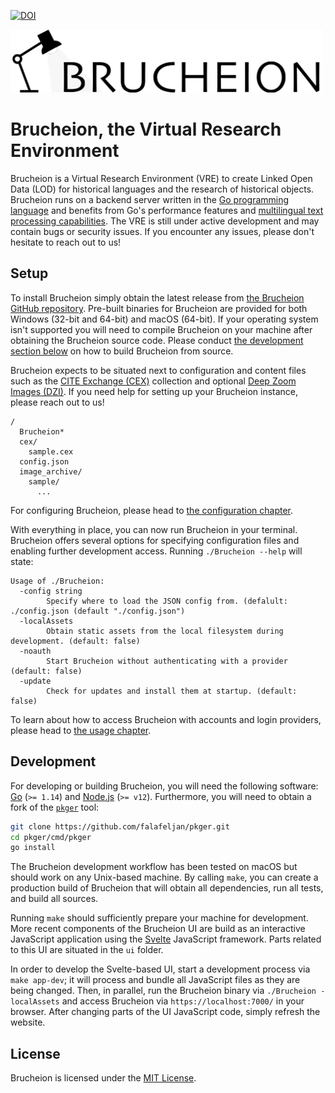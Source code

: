 [![DOI](https://zenodo.org/badge/135154939.svg)](https://zenodo.org/badge/latestdoi/135154939)

<img src="static/img/logo-flat.png" alt="" width="500">

# Brucheion, the Virtual Research Environment

Brucheion is a Virtual Research Environment (VRE) to create Linked Open Data (LOD) for historical languages and the research of historical objects. Brucheion runs on a backend server written in the [Go programming language](https://golang.org/) and benefits from Go's performance features and [multilingual text processing capabilities](https://blog.golang.org/strings). The VRE is still under active development and may contain bugs or security issues. If you encounter any issues, please don't hesitate to reach out to us!


## Setup

To install Brucheion simply obtain the latest release from [the Brucheion GitHub repository](https://github.com/Brucheion/Brucheion/releases). Pre-built binaries for Brucheion are provided for both Windows (32-bit and 64-bit) and macOS (64-bit). If your operating system isn't supported you will need to compile Brucheion on your machine after obtaining the Brucheion source code. Please conduct [the development section below](#development) on how to build Brucheion from source.

Brucheion expects to be situated next to configuration and content files such as the [CITE Exchange (CEX)](https://github.com/cite-architecture/citedx) collection and optional [Deep Zoom Images (DZI)](https://openseadragon.github.io/examples/tilesource-dzi/). If you need help for setting up your Brucheion instance, please reach out to us!

```
/
  Brucheion*
  cex/
    sample.cex
  config.json
  image_archive/
    sample/
      ...
```

For configuring Brucheion, please head to [the configuration chapter](docs/configuration.md).

With everything in place, you can now run Brucheion in your terminal. Brucheion offers several options for specifying configuration files and enabling further development access. Running `./Brucheion --help` will state:

```
Usage of ./Brucheion:
  -config string
        Specify where to load the JSON config from. (defalult: ./config.json (default "./config.json")
  -localAssets
        Obtain static assets from the local filesystem during development. (default: false)
  -noauth
        Start Brucheion without authenticating with a provider (default: false)
  -update
        Check for updates and install them at startup. (default: false)
```

To learn about how to access Brucheion with accounts and login providers, please head to [the usage chapter](docs/usage.md).


## Development

For developing or building Brucheion, you will need the following software: [Go](https://golang.org/) (`>= 1.14`) and [Node.js](https://nodejs.org/) (`>= v12`). Furthermore, you will need to obtain a fork of the [`pkger`](https://github.com/markbates/pkger) tool:

```bash
git clone https://github.com/falafeljan/pkger.git
cd pkger/cmd/pkger
go install
```

The Brucheion development workflow has been tested on macOS but should work on any Unix-based machine. By calling `make`, you can create a production build of Brucheion that will obtain all dependencies, run all tests, and build all sources.

Running `make` should sufficiently prepare your machine for development. More recent components of the Brucheion UI are build as an interactive JavaScript application using the [Svelte](https://svelte.dev/) JavaScript framework. Parts related to this UI are situated in the `ui` folder.

In order to develop the Svelte-based UI, start a development process via `make app-dev`; it will process and bundle all JavaScript files as they are being changed. Then, in parallel, run the Brucheion binary via `./Brucheion -localAssets` and access Brucheion via `https://localhost:7000/` in your browser. After changing parts of the UI JavaScript code, simply refresh the website.

## License

Brucheion is licensed under the [MIT License](/LICENSE).
